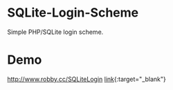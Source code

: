 # SQLite-Login-Scheme
Simple PHP/SQLite login scheme.

# Demo
<a href="http://www.robby.cc/SQLiteLogin" target="_blank">http://www.robby.cc/SQLiteLogin</a>
[link](www.google.com){:target="_blank"}
